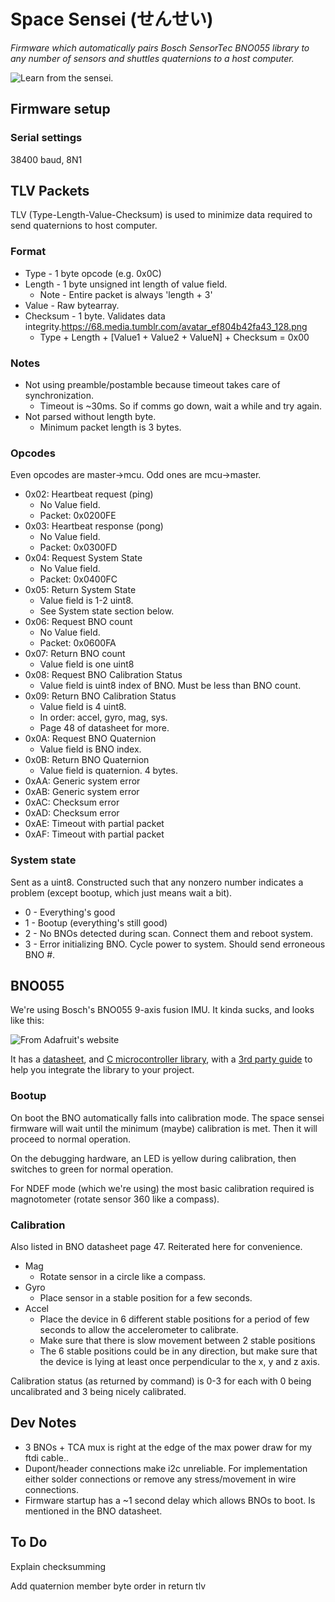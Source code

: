 # Space Sensei (せんせい)

*Firmware which automatically pairs Bosch SensorTec BNO055 library to any number of sensors and shuttles quaternions to a host computer.*

![Learn from the sensei.](https://68.media.tumblr.com/avatar_ef804b42fa43_128.png)

## Firmware setup

### Serial settings

38400 baud, 8N1

## TLV Packets

TLV (Type-Length-Value-Checksum) is used to minimize data required to send quaternions to host computer.

### Format

* Type - 1 byte opcode (e.g. 0x0C)
* Length - 1 byte unsigned int length of value field.
	* Note - Entire packet is always 'length + 3'
* Value - Raw bytearray.
* Checksum - 1 byte. Validates data integrity.https://68.media.tumblr.com/avatar_ef804b42fa43_128.png
	* Type + Length + [Value1 + Value2 + ValueN] + Checksum = 0x00

### Notes

* Not using preamble/postamble because timeout takes care of synchronization.
	* Timeout is ~30ms. So if comms go down, wait a while and try again.
* Not parsed without length byte.
	* Minimum packet length is 3 bytes.

### Opcodes

Even opcodes are master->mcu. Odd ones are mcu->master.

* 0x02: Heartbeat request (ping)
	* No Value field.
	* Packet: 0x0200FE
* 0x03: Heartbeat response (pong)
	* No Value field.
	* Packet: 0x0300FD
* 0x04: Request System State
	* No Value field.
	* Packet: 0x0400FC
* 0x05: Return System State
	* Value field is 1-2 uint8. 
	* See System state section below.
* 0x06: Request BNO count
	* No Value field.
	* Packet: 0x0600FA
* 0x07: Return BNO count
	* Value field is one uint8
* 0x08: Request BNO Calibration Status
	* Value field is uint8 index of BNO. Must be less than BNO count.
* 0x09: Return BNO Calibration Status
	* Value field is 4 uint8.
	* In order: accel, gyro, mag, sys.
	* Page 48 of datasheet for more.
* 0x0A: Request BNO Quaternion
	* Value field is BNO index.
* 0x0B: Return BNO Quaternion
	* Value field is quaternion. 4 bytes.
* 0xAA: Generic system error
* 0xAB: Generic system error
* 0xAC: Checksum error
* 0xAD: Checksum error
* 0xAE: Timeout with partial packet
* 0xAF: Timeout with partial packet

### System state

Sent as a uint8. Constructed such that any nonzero number indicates a problem (except bootup, which just means wait a bit).

* 0 - Everything's good
* 1 - Bootup (everything's still good)
* 2 - No BNOs detected during scan. Connect them and reboot system.
* 3 - Error initializing BNO. Cycle power to system. Should send erroneous BNO #.

## BNO055

We're using Bosch's BNO055 9-axis fusion IMU. It kinda sucks, and looks like this:

![From Adafruit's website](https://cdn-learn.adafruit.com/assets/assets/000/024/666/medium800/sensors_pinout.jpg?1429726694)

It has a [datasheet](doc/datasheet.pdf), and [C microcontroller library](https://github.com/BoschSensortec/BNO055_driver), with a [3rd party guide](doc/IntegrateBNO055.pdf) to help you integrate the library to your project.

### Bootup

On boot the BNO automatically falls into calibration mode. The space sensei firmware will wait until the minimum (maybe) calibration is met. Then it will proceed to normal operation.

On the debugging hardware, an LED is yellow during calibration, then switches to green for normal operation.

For NDEF mode (which we're using) the most basic calibration required is magnotometer (rotate sensor 360 like a compass).

### Calibration

Also listed in BNO datasheet page 47. Reiterated here for convenience.

* Mag
	* Rotate sensor in a circle like a compass.
* Gyro
	* Place sensor in a stable position for a few seconds.
* Accel
	* Place the device in 6 different stable positions for a period of few seconds to allow the
accelerometer to calibrate.
	* Make sure that there is slow movement between 2 stable positions
	* The 6 stable positions could be in any direction, but make sure that the device is lying at
least once perpendicular to the x, y and z axis.

Calibration status (as returned by command) is 0-3 for each with 0 being uncalibrated and 3 being nicely calibrated.

## Dev Notes

* 3 BNOs + TCA mux is right at the edge of the max power draw for my ftdi cable..
* Dupont/header connections make i2c unreliable. For implementation either solder connections or remove any stress/movement in wire connections.
* Firmware startup has a ~1 second delay which allows BNOs to boot. Is mentioned in the BNO datasheet.

## To Do  

Explain checksumming

Add quaternion member byte order in return tlv

